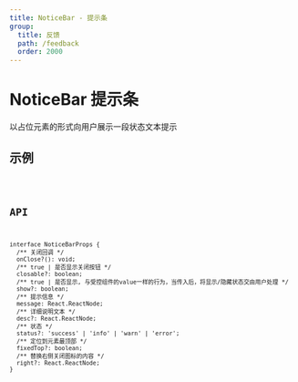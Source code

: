 ```yaml
---
title: NoticeBar - 提示条
group:
  title: 反馈
  path: /feedback
  order: 2000
---
```


# NoticeBar 提示条

以占位元素的形式向用户展示一段状态文本提示

## 示例

<code src="./demo.tsx" />

## API

```tsx | pure
interface NoticeBarProps {
  /** 关闭回调 */
  onClose?(): void;
  /** true | 是否显示关闭按钮 */
  closable?: boolean;
  /** true | 是否显示, 与受控组件的value一样的行为，当传入后，将显示/隐藏状态交由用户处理 */
  show?: boolean;
  /** 提示信息 */
  message: React.ReactNode;
  /** 详细说明文本 */
  desc?: React.ReactNode;
  /** 状态 */
  status?: 'success' | 'info' | 'warn' | 'error';
  /** 定位到元素最顶部 */
  fixedTop?: boolean;
  /** 替换右侧关闭图标的内容 */
  right?: React.ReactNode;
}
```
